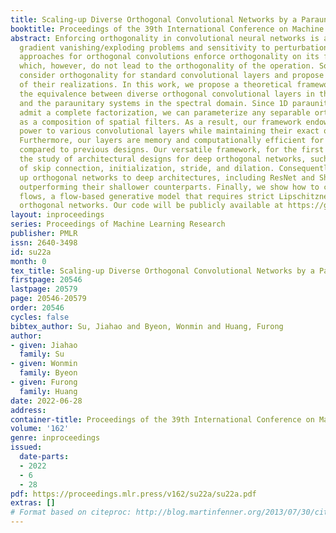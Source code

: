 ```yaml
---
title: Scaling-up Diverse Orthogonal Convolutional Networks by a Paraunitary Framework
booktitle: Proceedings of the 39th International Conference on Machine Learning
abstract: Enforcing orthogonality in convolutional neural networks is a remedy for
  gradient vanishing/exploding problems and sensitivity to perturbation. Many previous
  approaches for orthogonal convolutions enforce orthogonality on its flattened kernel,
  which, however, do not lead to the orthogonality of the operation. Some recent approaches
  consider orthogonality for standard convolutional layers and propose specific classes
  of their realizations. In this work, we propose a theoretical framework that establishes
  the equivalence between diverse orthogonal convolutional layers in the spatial domain
  and the paraunitary systems in the spectral domain. Since 1D paraunitary systems
  admit a complete factorization, we can parameterize any separable orthogonal convolution
  as a composition of spatial filters. As a result, our framework endows high expressive
  power to various convolutional layers while maintaining their exact orthogonality.
  Furthermore, our layers are memory and computationally efficient for deep networks
  compared to previous designs. Our versatile framework, for the first time, enables
  the study of architectural designs for deep orthogonal networks, such as choices
  of skip connection, initialization, stride, and dilation. Consequently, we scale
  up orthogonal networks to deep architectures, including ResNet and ShuffleNet, substantially
  outperforming their shallower counterparts. Finally, we show how to construct residual
  flows, a flow-based generative model that requires strict Lipschitzness, using our
  orthogonal networks. Our code will be publicly available at https://github.com/umd-huang-lab/ortho-conv
layout: inproceedings
series: Proceedings of Machine Learning Research
publisher: PMLR
issn: 2640-3498
id: su22a
month: 0
tex_title: Scaling-up Diverse Orthogonal Convolutional Networks by a Paraunitary Framework
firstpage: 20546
lastpage: 20579
page: 20546-20579
order: 20546
cycles: false
bibtex_author: Su, Jiahao and Byeon, Wonmin and Huang, Furong
author:
- given: Jiahao
  family: Su
- given: Wonmin
  family: Byeon
- given: Furong
  family: Huang
date: 2022-06-28
address:
container-title: Proceedings of the 39th International Conference on Machine Learning
volume: '162'
genre: inproceedings
issued:
  date-parts:
  - 2022
  - 6
  - 28
pdf: https://proceedings.mlr.press/v162/su22a/su22a.pdf
extras: []
# Format based on citeproc: http://blog.martinfenner.org/2013/07/30/citeproc-yaml-for-bibliographies/
---
```

